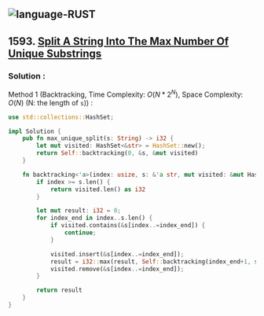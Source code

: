 ![language-RUST](https://img.shields.io/badge/RUST-8d4004?style=for-the-badge&logo=RUST)
---

## 1593. [Split A String Into The Max Number Of Unique Substrings](https://leetcode.com/problems/split-a-string-into-the-max-number-of-unique-substrings)

### Solution :

Method 1 (Backtracking, Time Complexity: $O(N*2^N)$, Space Complexity: $O(N)$ (N: the length of `s`)) :
```rust
use std::collections::HashSet;

impl Solution {
    pub fn max_unique_split(s: String) -> i32 {
        let mut visited: HashSet<&str> = HashSet::new();
        return Self::backtracking(0, &s, &mut visited)
    }

    fn backtracking<'a>(index: usize, s: &'a str, mut visited: &mut HashSet<&'a str>) -> i32 {
        if index >= s.len() {
            return visited.len() as i32
        }

        let mut result: i32 = 0;
        for index_end in index..s.len() {
            if visited.contains(&s[index..=index_end]) {
                continue;
            }

            visited.insert(&s[index..=index_end]);
            result = i32::max(result, Self::backtracking(index_end+1, s, visited));
            visited.remove(&s[index..=index_end]);
        }

        return result
    }
}
```
